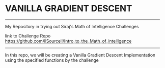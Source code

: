 # VANILLA GRADIENT DESCENT

------

My Repository in trying out Siraj's Math of Intelligence Challenges

link to Challenge Repo
https://github.com/llSourcell/Intro_to_the_Math_of_intelligence

-----

In this repo, we will be creating a Vanilla Gradient Descent Implementation using the specified functions by the challenge
